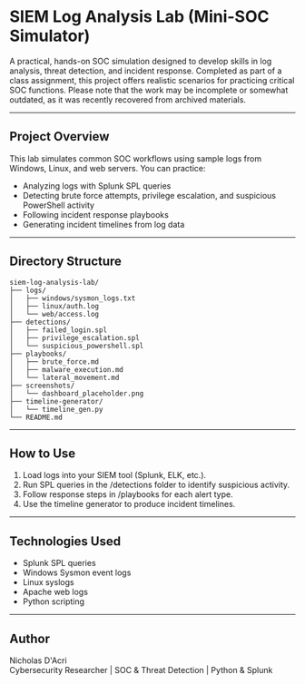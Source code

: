# SIEM Log Analysis Lab (Mini-SOC Simulator) 

A practical, hands-on SOC simulation designed to develop skills in log analysis, threat detection, and incident response. Completed as part of a class assignment, this project offers realistic scenarios for practicing critical SOC functions. Please note that the work may be incomplete or somewhat outdated, as it was recently recovered from archived materials.

---

## Project Overview

This lab simulates common SOC workflows using sample logs from Windows, Linux, and web servers. You can practice:

- Analyzing logs with Splunk SPL queries
- Detecting brute force attempts, privilege escalation, and suspicious PowerShell activity
- Following incident response playbooks
- Generating incident timelines from log data

---

## Directory Structure

```
siem-log-analysis-lab/
├── logs/
│   ├── windows/sysmon_logs.txt
│   ├── linux/auth.log
│   └── web/access.log
├── detections/
│   ├── failed_login.spl
│   ├── privilege_escalation.spl
│   └── suspicious_powershell.spl
├── playbooks/
│   ├── brute_force.md
│   ├── malware_execution.md
│   └── lateral_movement.md
├── screenshots/
│   └── dashboard_placeholder.png
├── timeline-generator/
│   └── timeline_gen.py
└── README.md
```

---

## How to Use

1. Load logs into your SIEM tool (Splunk, ELK, etc.).
2. Run SPL queries in the /detections folder to identify suspicious activity.
3. Follow response steps in /playbooks for each alert type.
4. Use the timeline generator to produce incident timelines.

---

## Technologies Used

- Splunk SPL queries
- Windows Sysmon event logs
- Linux syslogs
- Apache web logs
- Python scripting

---

## Author

Nicholas D'Acri  
Cybersecurity Researcher | SOC & Threat Detection | Python & Splunk
